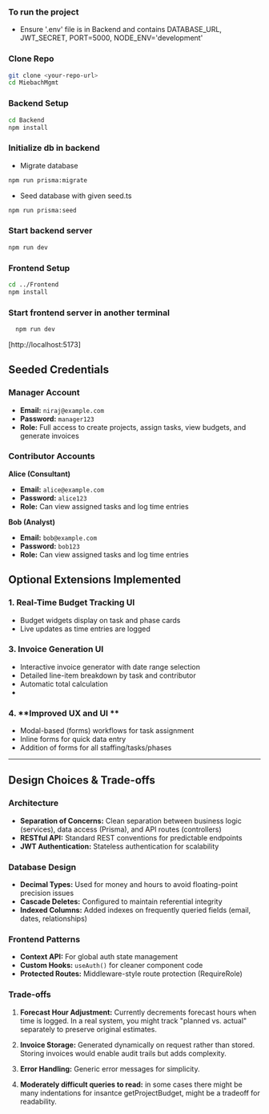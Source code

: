 ### To run the project

- Ensure '.env' file is in Backend and contains 
DATABASE_URL, JWT_SECRET, PORT=5000, NODE_ENV='development'

### Clone Repo

```sh
git clone <your-repo-url>
cd MiebachMgmt
```

### Backend Setup

```sh
cd Backend
npm install
```

### Initialize db in backend

- Migrate database
```sh
npm run prisma:migrate
```
- Seed database with given seed.ts
```sh
npm run prisma:seed
```

### Start backend server
  ```sh
  npm run dev
  ```

### Frontend Setup
```sh
cd ../Frontend
npm install
```
### Start frontend server in another terminal 

```sh
  npm run dev
  ```

[http://localhost:5173]

## Seeded Credentials
### Manager Account
- **Email:** `niraj@example.com`
- **Password:** `manager123`
- **Role:** Full access to create projects, assign tasks, view budgets, and generate invoices

### Contributor Accounts

**Alice (Consultant)**
- **Email:** `alice@example.com`
- **Password:** `alice123`
- **Role:** Can view assigned tasks and log time entries

**Bob (Analyst)**
- **Email:** `bob@example.com`
- **Password:** `bob123`
- **Role:** Can view assigned tasks and log time entries


## Optional Extensions Implemented

### 1. **Real-Time Budget Tracking UI**
- Budget widgets display on task and phase cards
- Live updates as time entries are logged

### 3. **Invoice Generation UI**
- Interactive invoice generator with date range selection
- Detailed line-item breakdown by task and contributor
- Automatic total calculation
- 
### 4. **Improved UX and UI **
- Modal-based (forms) workflows for task assignment
- Inline forms for quick data entry
- Addition of forms for all staffing/tasks/phases 

---

## Design Choices & Trade-offs

### Architecture
- **Separation of Concerns:** Clean separation between business logic (services), data access (Prisma), and API routes (controllers)
- **RESTful API:** Standard REST conventions for predictable endpoints
- **JWT Authentication:** Stateless authentication for scalability

### Database Design
- **Decimal Types:** Used for money and hours to avoid floating-point precision issues
- **Cascade Deletes:** Configured to maintain referential integrity
- **Indexed Columns:** Added indexes on frequently queried fields (email, dates, relationships)

### Frontend Patterns
- **Context API:** For global auth state management
- **Custom Hooks:** `useAuth()` for cleaner component code
- **Protected Routes:** Middleware-style route protection (RequireRole)

### Trade-offs
1. **Forecast Hour Adjustment:** Currently decrements forecast hours when time is logged. In a real system, you might track "planned vs. actual" separately to preserve original estimates.

2. **Invoice Storage:** Generated dynamically on request rather than stored. Storing invoices would enable audit trails but adds complexity.

3. **Error Handling:** Generic error messages for simplicity.

4. **Moderately difficult queries to read:** in some cases there might be many indentations for insantce getProjectBudget, might be a tradeoff for readability.

